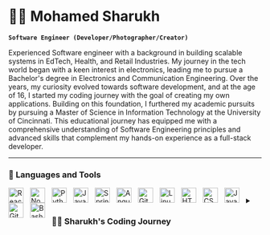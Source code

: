 # 🏄‍♂️ Mohamed Sharukh

**`Software Engineer (Developer/Photographer/Creator)`**

Experienced Software engineer with a background in building scalable systems in EdTech, Health, and Retail Industries. My journey in the tech world began with a keen interest in electronics, leading me to pursue a Bachelor's degree in Electronics and Communication Engineering. Over the years, my curiosity evolved towards software development, and at the age of 16, I started my coding journey with the goal of creating my own applications. Building on this foundation, I furthered my academic pursuits by pursuing a Master of Science in Information Technology at the University of Cincinnati. This educational journey has equipped me with a comprehensive understanding of Software Engineering principles and advanced skills that complement my hands-on experience as a full-stack developer.

---

### 🧰 Languages and Tools

<img align="left" alt="React" width="30px" style="padding-right:10px;" src="https://cdn.jsdelivr.net/gh/devicons/devicon/icons/react/react-original.svg" />
<img align="left" alt="NodeJS" width="30px" style="padding-right:10px;" src="https://cdn.jsdelivr.net/gh/devicons/devicon/icons/nodejs/nodejs-original.svg" />
<img align="left" alt="Python" width="30px" style="padding-right:10px;" src="https://cdn.jsdelivr.net/gh/devicons/devicon/icons/python/python-plain.svg" />
<img align="left" alt="Java" width="30px" style="padding-right:10px;" src="https://cdn.jsdelivr.net/gh/devicons/devicon/icons/java/java-original.svg"/>
<img align="left" alt="Spring" width="30px" style="padding-right:10px;" src="https://cdn.jsdelivr.net/gh/devicons/devicon/icons/spring/spring-original.svg" />
<img align="left" alt="Angular" width="30px" style="padding-right:10px;" src="https://cdn.jsdelivr.net/gh/devicons/devicon/icons/angularjs/angularjs-plain.svg" />
<img align="left" alt="Git" width="30px" style="padding-right:10px;" src="https://cdn.jsdelivr.net/gh/devicons/devicon/icons/git/git-original.svg" />
<img align="left" alt="Linux" width="30px" style="padding-right:10px;" src="https://cdn.jsdelivr.net/gh/devicons/devicon/icons/linux/linux-original.svg" />
<img align="left" alt="HTML" width="30px" style="padding-right:10px;" src="https://cdn.jsdelivr.net/gh/devicons/devicon/icons/html5/html5-plain.svg" />
<img align="left" alt="CSS" width="30px" style="padding-right:10px;" src="https://cdn.jsdelivr.net/gh/devicons/devicon/icons/css3/css3-plain.svg" />
<img align="left" alt="JavaScript" width="30px" style="padding-right:10px;" src="https://cdn.jsdelivr.net/gh/devicons/devicon/icons/javascript/javascript-plain.svg" />
<img align="left" alt="GitHub" width="30px" style="padding-right:10px;" src="https://cdn.jsdelivr.net/gh/devicons/devicon/icons/github/github-original.svg" />
<img align="left" alt="Bash" width="30px" style="padding-right:10px;" src="https://cdn.jsdelivr.net/gh/devicons/devicon/icons/bash/bash-original.svg" />
<br />

<details>
 <summary><h3>👨‍💻 Sharukh's Coding Journey</h3></summary>
   Computers have always invoked curiosity in me to pursue answers to quench my thirst for knowledge. I was exposed to those huge computer systems at a considerably very young age. My father, an electronics engineer by profession, used to make me build projects, and I was always interested in the hardware aspect of computers which made me build my personal computers on my own and I would proudly say that I have never reached out to a computer technician when something breaks in my computer. Which eventually made me pursue electronics and communication engineering in my bachelors. However, I realised my interests are inclined towards the software aspect of computers. I started learning to code when I was 19 years because I wanted to make my own apps and video games. Over time, I have gained a wealth of experience designing and developing web applications.
